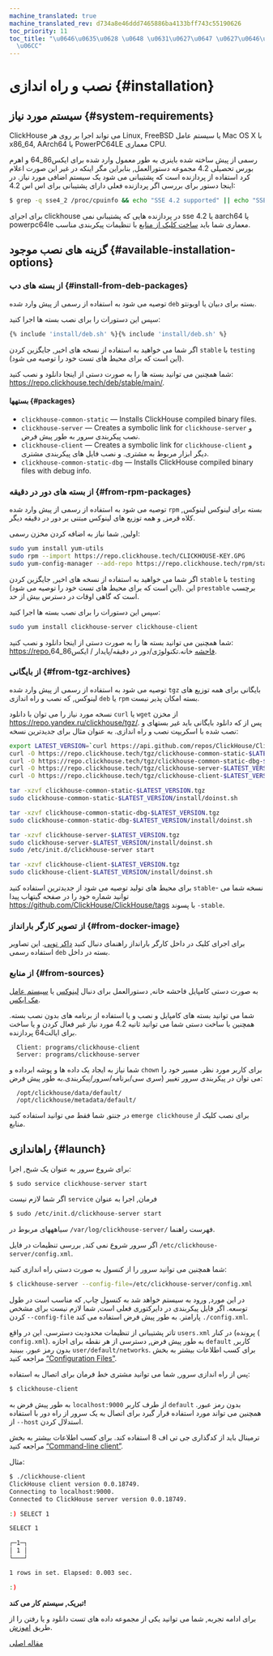 ```yaml
---
machine_translated: true
machine_translated_rev: d734a8e46ddd7465886ba4133bff743c55190626
toc_priority: 11
toc_title: "\u0646\u0635\u0628 \u0648 \u0631\u0627\u0647 \u0627\u0646\u062F\u0627\u0632\
  \u06CC"
---
```


# نصب و راه اندازی {#installation}

## سیستم مورد نیاز {#system-requirements}

ClickHouse می تواند اجرا بر روی هر Linux, FreeBSD یا سیستم عامل Mac OS X با x86\_64, AArch64 یا PowerPC64LE معماری CPU.

رسمی از پیش ساخته شده باینری به طور معمول وارد شده برای ایکس86\_64 و اهرم بورس تحصیلی 4.2 مجموعه دستورالعمل, بنابراین مگر اینکه در غیر این صورت اعلام کرد استفاده از پردازنده است که پشتیبانی می شود یک سیستم اضافی مورد نیاز. در اینجا دستور برای بررسی اگر پردازنده فعلی دارای پشتیبانی برای اس اس 4.2:

``` bash
$ grep -q sse4_2 /proc/cpuinfo && echo "SSE 4.2 supported" || echo "SSE 4.2 not supported"
```

برای اجرای clickhouse در پردازنده هایی که پشتیبانی نمی sse 4.2 یا aarch64 یا powerpc64le معماری شما باید [ساخت کلیک از منابع](#from-sources) با تنظیمات پیکربندی مناسب.

## گزینه های نصب موجود {#available-installation-options}

### از بسته های دب {#install-from-deb-packages}

توصیه می شود به استفاده از رسمی از پیش وارد شده `deb` بسته برای دبیان یا اوبونتو.

سپس این دستورات را برای نصب بسته ها اجرا کنید:

``` bash
{% include 'install/deb.sh' %}{% include 'install/deb.sh' %}
```

اگر شما می خواهید به استفاده از نسخه های اخیر, جایگزین کردن `stable` با `testing` (این است که برای محیط های تست خود را توصیه می شود).

شما همچنین می توانید بسته ها را به صورت دستی از اینجا دانلود و نصب کنید: https://repo.clickhouse.tech/deb/stable/main/.

#### بستهها {#packages}

-   `clickhouse-common-static` — Installs ClickHouse compiled binary files.
-   `clickhouse-server` — Creates a symbolic link for `clickhouse-server` و نصب پیکربندی سرور به طور پیش فرض.
-   `clickhouse-client` — Creates a symbolic link for `clickhouse-client` و دیگر ابزار مربوط به مشتری. و نصب فایل های پیکربندی مشتری.
-   `clickhouse-common-static-dbg` — Installs ClickHouse compiled binary files with debug info.

### از بسته های دور در دقیقه {#from-rpm-packages}

توصیه می شود به استفاده از رسمی از پیش وارد شده `rpm` بسته برای لینوکس لینوکس, کلاه قرمز, و همه توزیع های لینوکس مبتنی بر دور در دقیقه دیگر.

اولین, شما نیاز به اضافه کردن مخزن رسمی:

``` bash
sudo yum install yum-utils
sudo rpm --import https://repo.clickhouse.tech/CLICKHOUSE-KEY.GPG
sudo yum-config-manager --add-repo https://repo.clickhouse.tech/rpm/stable/x86_64
```

اگر شما می خواهید به استفاده از نسخه های اخیر, جایگزین کردن `stable` با `testing` (این است که برای محیط های تست خود را توصیه می شود). این `prestable` برچسب است که گاهی اوقات در دسترس بیش از حد.

سپس این دستورات را برای نصب بسته ها اجرا کنید:

``` bash
sudo yum install clickhouse-server clickhouse-client
```

شما همچنین می توانید بسته ها را به صورت دستی از اینجا دانلود و نصب کنید: https://repo.فاحشه خانه.تکنولوژی/دور در دقیقه/پایدار / ایکس86\_64.

### از بایگانی {#from-tgz-archives}

توصیه می شود به استفاده از رسمی از پیش وارد شده `tgz` بایگانی برای همه توزیع های لینوکس, که نصب و راه اندازی `deb` یا `rpm` بسته امکان پذیر نیست.

نسخه مورد نیاز را می توان با دانلود `curl` یا `wget` از مخزن https://repo.yandex.ru/clickhouse/tgz/.
پس از که دانلود بایگانی باید غیر بستهای و نصب شده با اسکریپت نصب و راه اندازی. به عنوان مثال برای جدیدترین نسخه:

``` bash
export LATEST_VERSION=`curl https://api.github.com/repos/ClickHouse/ClickHouse/tags 2>/dev/null | grep -Eo '[0-9]+\.[0-9]+\.[0-9]+\.[0-9]+' | head -n 1`
curl -O https://repo.clickhouse.tech/tgz/clickhouse-common-static-$LATEST_VERSION.tgz
curl -O https://repo.clickhouse.tech/tgz/clickhouse-common-static-dbg-$LATEST_VERSION.tgz
curl -O https://repo.clickhouse.tech/tgz/clickhouse-server-$LATEST_VERSION.tgz
curl -O https://repo.clickhouse.tech/tgz/clickhouse-client-$LATEST_VERSION.tgz

tar -xzvf clickhouse-common-static-$LATEST_VERSION.tgz
sudo clickhouse-common-static-$LATEST_VERSION/install/doinst.sh

tar -xzvf clickhouse-common-static-dbg-$LATEST_VERSION.tgz
sudo clickhouse-common-static-dbg-$LATEST_VERSION/install/doinst.sh

tar -xzvf clickhouse-server-$LATEST_VERSION.tgz
sudo clickhouse-server-$LATEST_VERSION/install/doinst.sh
sudo /etc/init.d/clickhouse-server start

tar -xzvf clickhouse-client-$LATEST_VERSION.tgz
sudo clickhouse-client-$LATEST_VERSION/install/doinst.sh
```

برای محیط های تولید توصیه می شود از جدیدترین استفاده کنید `stable`- نسخه شما می توانید شماره خود را در صفحه گیتهاب پیدا https://github.com/ClickHouse/ClickHouse/tags با پسوند `-stable`.

### از تصویر کارگر بارانداز {#from-docker-image}

برای اجرای کلیک در داخل کارگر بارانداز راهنمای دنبال کنید [داکر توپی](https://hub.docker.com/r/yandex/clickhouse-server/). این تصاویر استفاده رسمی `deb` بسته در داخل.

### از منابع {#from-sources}

به صورت دستی کامپایل فاحشه خانه, دستورالعمل برای دنبال [لینوکس](../development/build.md) یا [سیستم عامل مک ایکس](../development/build_osx.md).

شما می توانید بسته های کامپایل و نصب و یا استفاده از برنامه های بدون نصب بسته. همچنین با ساخت دستی شما می توانید ثانیه 4.2 مورد نیاز غیر فعال کردن و یا ساخت برای ایالت64 پردازنده.

      Client: programs/clickhouse-client
      Server: programs/clickhouse-server

شما نیاز به ایجاد یک داده ها و پوشه ابرداده و `chown` برای کاربر مورد نظر. مسیر خود را می توان در پیکربندی سرور تغییر (سری سی/برنامه/سرور/پیکربندی.به طور پیش فرض:

      /opt/clickhouse/data/default/
      /opt/clickhouse/metadata/default/

در جنتو, شما فقط می توانید استفاده کنید `emerge clickhouse` برای نصب کلیک از منابع.

## راهاندازی {#launch}

برای شروع سرور به عنوان یک شبح, اجرا:

``` bash
$ sudo service clickhouse-server start
```

اگر شما لازم نیست `service` فرمان, اجرا به عنوان

``` bash
$ sudo /etc/init.d/clickhouse-server start
```

سیاهههای مربوط در `/var/log/clickhouse-server/` فهرست راهنما.

اگر سرور شروع نمی کند, بررسی تنظیمات در فایل `/etc/clickhouse-server/config.xml`.

شما همچنین می توانید سرور را از کنسول به صورت دستی راه اندازی کنید:

``` bash
$ clickhouse-server --config-file=/etc/clickhouse-server/config.xml
```

در این مورد, ورود به سیستم خواهد شد به کنسول چاپ, که مناسب است در طول توسعه.
اگر فایل پیکربندی در دایرکتوری فعلی است, شما لازم نیست برای مشخص کردن `--config-file` پارامتر. به طور پیش فرض استفاده می کند `./config.xml`.

تاتر پشتیبانی از تنظیمات محدودیت دسترسی. این در واقع `users.xml` پرونده) در کنار ( `config.xml`).
به طور پیش فرض, دسترسی از هر نقطه برای اجازه `default` کاربر, بدون رمز عبور. ببینید `user/default/networks`.
برای کسب اطلاعات بیشتر به بخش مراجعه کنید [“Configuration Files”](../operations/configuration_files.md).

پس از راه اندازی سرور, شما می توانید مشتری خط فرمان برای اتصال به استفاده:

``` bash
$ clickhouse-client
```

به طور پیش فرض به `localhost:9000` از طرف کاربر `default` بدون رمز عبور. همچنین می تواند مورد استفاده قرار گیرد برای اتصال به یک سرور از راه دور با استفاده از `--host` استدلال کردن.

ترمینال باید از کدگذاری جی تی اف 8 استفاده کند.
برای کسب اطلاعات بیشتر به بخش مراجعه کنید [“Command-line client”](../interfaces/cli.md).

مثال:

``` bash
$ ./clickhouse-client
ClickHouse client version 0.0.18749.
Connecting to localhost:9000.
Connected to ClickHouse server version 0.0.18749.

:) SELECT 1

SELECT 1

┌─1─┐
│ 1 │
└───┘

1 rows in set. Elapsed: 0.003 sec.

:)
```

**تبریک, سیستم کار می کند!**

برای ادامه تجربه, شما می توانید یکی از مجموعه داده های تست دانلود و یا رفتن را از طریق [اموزش](https://clickhouse.tech/tutorial.html).

[مقاله اصلی](https://clickhouse.tech/docs/en/getting_started/install/) <!--hide-->
